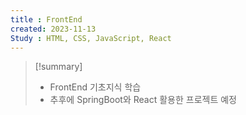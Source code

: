 ```yaml
---
title : FrontEnd
created: 2023-11-13
Study : HTML, CSS, JavaScript, React 
---
```

> [!summary]
>- FrontEnd 기초지식 학습
>- 추후에 SpringBoot와 React 활용한 프로젝트 예정 

